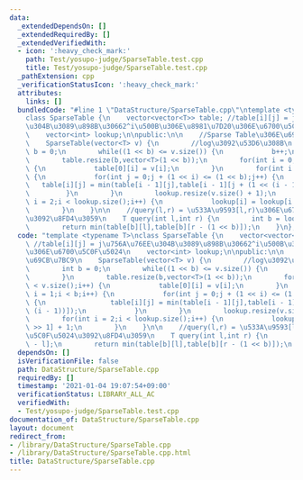 ```yaml
---
data:
  _extendedDependsOn: []
  _extendedRequiredBy: []
  _extendedVerifiedWith:
  - icon: ':heavy_check_mark:'
    path: Test/yosupo-judge/SparseTable.test.cpp
    title: Test/yosupo-judge/SparseTable.test.cpp
  _pathExtension: cpp
  _verificationStatusIcon: ':heavy_check_mark:'
  attributes:
    links: []
  bundledCode: "#line 1 \"DataStructure/SparseTable.cpp\"\ntemplate <typename T>\n\
    class SparseTable {\n    vector<vector<T>> table; //table[i][j] = j\u756A\u76EE\
    \u304B\u3089\u898B\u30662^i\u500B\u306E\u8981\u7D20\u306E\u6700\u5C0F\u5024\n\
    \    vector<int> lookup;\n\npublic:\n\n    //Sparse Table\u306E\u69CB\u7BC9\n\
    \    SparseTable(vector<T> v) {\n        //log\u3092\u53D6\u308B\n        int\
    \ b = 0;\n        while((1 << b) <= v.size()) {\n            b++;\n        }\n\
    \        table.resize(b,vector<T>(1 << b));\n        for(int i = 0;i < v.size();i++)\
    \ {\n            table[0][i] = v[i];\n        }\n        for(int i = 1;i < b;i++)\
    \ {\n            for(int j = 0;j + (1 << i) <= (1 << b);j++) {\n             \
    \   table[i][j] = min(table[i - 1][j],table[i - 1][j + (1 << (i - 1))]);\n   \
    \         }\n        }\n        lookup.resize(v.size() + 1);\n        for(int\
    \ i = 2;i < lookup.size();i++) {\n            lookup[i] = lookup[i >> 1] + 1;\n\
    \        }\n    }\n\n    //query(l,r) = \u533A\u9593[l,r)\u306E\u6700\u5C0F\u5024\
    \u3092\u8FD4\u3059\n    T query(int l,int r) {\n        int b = lookup[r - l];\n\
    \        return min(table[b][l],table[b][r - (1 << b)]);\n    }\n};\n"
  code: "template <typename T>\nclass SparseTable {\n    vector<vector<T>> table;\
    \ //table[i][j] = j\u756A\u76EE\u304B\u3089\u898B\u30662^i\u500B\u306E\u8981\u7D20\
    \u306E\u6700\u5C0F\u5024\n    vector<int> lookup;\n\npublic:\n\n    //Sparse Table\u306E\
    \u69CB\u7BC9\n    SparseTable(vector<T> v) {\n        //log\u3092\u53D6\u308B\n\
    \        int b = 0;\n        while((1 << b) <= v.size()) {\n            b++;\n\
    \        }\n        table.resize(b,vector<T>(1 << b));\n        for(int i = 0;i\
    \ < v.size();i++) {\n            table[0][i] = v[i];\n        }\n        for(int\
    \ i = 1;i < b;i++) {\n            for(int j = 0;j + (1 << i) <= (1 << b);j++)\
    \ {\n                table[i][j] = min(table[i - 1][j],table[i - 1][j + (1 <<\
    \ (i - 1))]);\n            }\n        }\n        lookup.resize(v.size() + 1);\n\
    \        for(int i = 2;i < lookup.size();i++) {\n            lookup[i] = lookup[i\
    \ >> 1] + 1;\n        }\n    }\n\n    //query(l,r) = \u533A\u9593[l,r)\u306E\u6700\
    \u5C0F\u5024\u3092\u8FD4\u3059\n    T query(int l,int r) {\n        int b = lookup[r\
    \ - l];\n        return min(table[b][l],table[b][r - (1 << b)]);\n    }\n};\n"
  dependsOn: []
  isVerificationFile: false
  path: DataStructure/SparseTable.cpp
  requiredBy: []
  timestamp: '2021-01-04 19:07:54+09:00'
  verificationStatus: LIBRARY_ALL_AC
  verifiedWith:
  - Test/yosupo-judge/SparseTable.test.cpp
documentation_of: DataStructure/SparseTable.cpp
layout: document
redirect_from:
- /library/DataStructure/SparseTable.cpp
- /library/DataStructure/SparseTable.cpp.html
title: DataStructure/SparseTable.cpp
---
```

